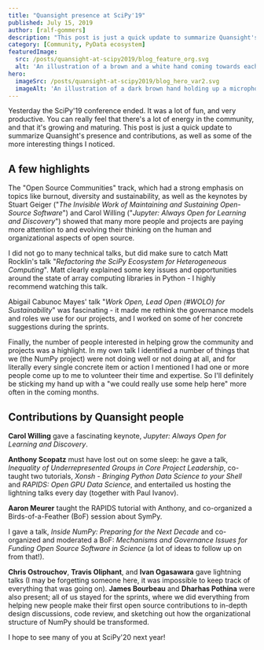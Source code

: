 ```yaml
---
title: "Quansight presence at SciPy'19"
published: July 15, 2019
author: [ralf-gommers]
description: "This post is just a quick update to summarize Quansight's presence and contributions, as well as some of the more interesting things I noticed."
category: [Community, PyData ecosystem]
featuredImage:
  src: /posts/quansight-at-scipy2019/blog_feature_org.svg
  alt: 'An illustration of a brown and a white hand coming towards each other to pass a business card with the logo of Quansight Labs'
hero:
  imageSrc: /posts/quansight-at-scipy2019/blog_hero_var2.svg
  imageAlt: 'An illustration of a dark brown hand holding up a microphone, with some graphical elements highlighting the top of the microphone.'
---
```


Yesterday the SciPy'19 conference ended. It was a lot of fun, and very productive. You can really feel that there's a lot of energy in the community, and that it's growing and maturing. This post is just a quick update to summarize Quansight's presence and contributions, as well as some of the more interesting things I noticed.

## A few highlights

The "Open Source Communities" track, which had a strong emphasis on topics like burnout, diversity and sustainability, as well as the keynotes by Stuart Geiger ("_The Invisible Work of Maintaining and Sustaining Open-Source Software_") and Carol Willing ("_Jupyter: Always Open for Learning and Discovery_") showed that many more people and projects are paying more attention to and evolving their thinking on the human and organizational aspects of open source. 

I did not go to many technical talks, but did make sure to catch Matt Rocklin's talk "_Refactoring the SciPy Ecosystem for Heterogeneous Computing_". Matt clearly explained some key issues and opportunities around the state of array computing libraries in Python - I highly recommend watching this talk.

Abigail Cabunoc Mayes' talk "_Work Open, Lead Open (#WOLO) for Sustainability_" was fascinating - it made me rethink the governance models and roles we use for our projects, and I worked on some of her concrete suggestions during the sprints.

Finally, the number of people interested in helping grow the community and projects was a highlight. In my own talk I identified a number of things that we (the NumPy project) were not doing well or not doing at all, and for literally every single concrete item or action I mentioned I had one or more people come up to me to volunteer their time and expertise. So I'll definitely be sticking my hand up with a "we could really use some help here" more often in the coming months.

## Contributions by Quansight people

**Carol Willing** gave a fascinating keynote, _Jupyter: Always Open for Learning and Discovery_. 

**Anthony Scopatz** must have lost out on some sleep: he gave a talk, _Inequality of Underrepresented Groups in Core Project Leadership_, co-taught two tutorials, _Xonsh - Bringing Python Data Science to your Shell_ and _RAPIDS: Open GPU Data Science_, and entertailed us hosting the lightning talks every day (together with Paul Ivanov).

**Aaron Meurer** taught the RAPIDS tutorial with Anthony, and co-organized a Birds-of-a-Feather (BoF) session about SymPy.

I gave a talk, _Inside NumPy: Preparing for the Next Decade_ and co-organized and moderated a BoF: _Mechanisms and Governance Issues for Funding Open Source Software in Science_ (a lot of ideas to follow up on from that!).

**Chris Ostrouchov**, **Travis Oliphant**, and **Ivan Ogasawara** gave lightning talks (I may be forgetting someone here, it was impossible to keep track of everything that was going on). **James Bourbeau** and **Dharhas Pothina** were also present; all of us stayed for the sprints, where we did everything from helping new people make their first open source contributions to in-depth design discussions, code review, and sketching out how the organizational structure of NumPy should be transformed.

I hope to see many of you at SciPy'20 next year!
